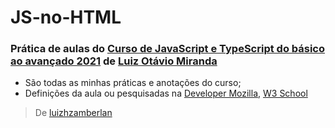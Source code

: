 # JS-no-HTML
### Prática de aulas do [Curso de JavaScript e TypeScript do básico ao avançado 2021](https://www.udemy.com/course/curso-de-javascript-moderno-do-basico-ao-avancado/) de [Luiz Otávio Miranda](https://beacons.page/otaviomiranda)
* São todas as minhas práticas e anotações do curso;
* Definições da aula ou pesquisadas na [Developer Mozilla](https://developer.mozilla.org/pt-BR/docs/Web), [W3 School](https://www.w3schools.com/)

> De [luizhzamberlan](https://github.com/LuiZamberlan)
